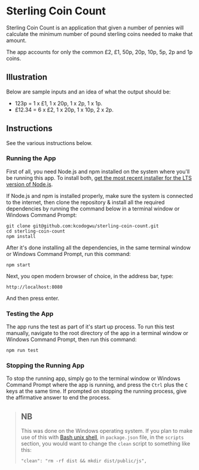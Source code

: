 # Sterling Coin Count

Sterling Coin Count is an application that given a number of pennies will calculate the minimum number of pound sterling coins needed to make that amount.

The app accounts for only the common £2, £1, 50p, 20p, 10p, 5p, 2p and 1p coins.

## Illustration
Below are sample inputs and an idea of what the output should be:
* 123p = 1 x £1, 1 x 20p, 1 x 2p, 1 x 1p.
* £12.34 = 6 x £2, 1 x 20p, 1 x 10p, 2 x 2p.

## Instructions
See the various instructions below.

### Running the App
First of all, you need Node.js and npm installed on the system where you'll be running this app. To install both, [get the most recent installer for the LTS version of Node.js](https://nodejs.org/).

If Node.js and npm is installed properly, make sure the system is connected to the internet, then clone the repository & install all the required dependencies by running the command below in a terminal window or Windows Command Prompt:

```
git clone git@github.com:kcodogwu/sterling-coin-count.git
cd sterling-coin-count
npm install
```

After it's done installing all the dependencies, in the same terminal window or Windows Command Prompt, run this command:

```
npm start
````

Next, you open modern browser of choice, in the address bar, type:

```
http://localhost:8080
```
And then press enter.

### Testing the App
The app runs the test as part of it's start up process. To run this test manually, navigate to the root directory of the app in a terminal window or Windows Command Prompt, then run this command:
```
npm run test
```

### Stopping the Running App
To stop the running app, simply go to the terminal window or Windows Command Prompt where the app is running, and press the `Ctrl` plus the `C` keys at the same time. If prompted on stopping the running process, give the affirmative answer to end the process.

> ## NB
> This was done on the Windows operating system. If you plan to make use of this with [Bash unix shell](https://en.wikipedia.org/wiki/Bash_%28Unix_shell%29),
> in `package.json` file, in the `scripts` section, you would want to change the `clean` script to something like this:
> ```
> "clean": "rm -rf dist && mkdir dist/public/js",
> ```